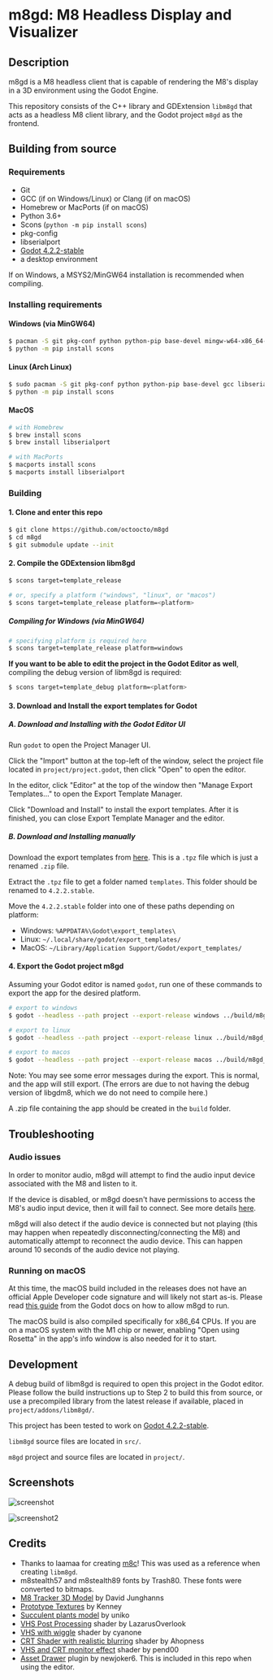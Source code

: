 
# m8gd: M8 Headless Display and Visualizer

## Description

m8gd is a M8 headless client that is capable of rendering the M8's display in a 3D environment using the Godot Engine.

This repository consists of the C++ library and GDExtension `libm8gd` that acts as a headless M8 client library, and the Godot project `m8gd` as the frontend.

## Building from source

### Requirements

- Git
- GCC (if on Windows/Linux) or Clang (if on macOS)
- Homebrew or MacPorts (if on macOS)
- Python 3.6+
- Scons (`python -m pip install scons`)
- pkg-config
- libserialport
- [Godot 4.2.2-stable](https://godotengine.org/download/archive/4.2.2-stable/)
- a desktop environment

If on Windows, a MSYS2/MinGW64 installation is recommended when compiling.

### Installing requirements

#### Windows (via MinGW64)

```bash
$ pacman -S git pkg-conf python python-pip base-devel mingw-w64-x86_64-gcc mingw-w64-x86_64-libserialport
$ python -m pip install scons
```

#### Linux (Arch Linux)

```bash
$ sudo pacman -S git pkg-conf python python-pip base-devel gcc libserialport
$ python -m pip install scons
```

#### MacOS

```bash
# with Homebrew
$ brew install scons
$ brew install libserialport

# with MacPorts
$ macports install scons
$ macports install libserialport
```

### Building

#### 1. Clone and enter this repo
```bash
$ git clone https://github.com/octoocto/m8gd
$ cd m8gd
$ git submodule update --init
```

#### 2. Compile the GDExtension libm8gd
```bash
$ scons target=template_release

# or, specify a platform ("windows", "linux", or "macos")
$ scons target=template_release platform=<platform>
```
##### Compiling for Windows (via MinGW64)
```bash
# specifying platform is required here
$ scons target=template_release platform=windows
```

__If you want to be able to edit the project in the Godot Editor as well__,
compiling the debug version of libm8gd is required:
```bash
$ scons target=template_debug platform=<platform>
```

#### 3. Download and Install the export templates for Godot

##### A. Download and Installing with the Godot Editor UI

Run `godot` to open the Project Manager UI.

Click the "Import" button at the top-left of the window, select the project file located in `project/project.godot`, then click "Open" to open the editor.

In the editor, click "Editor" at the top of the window then "Manage Export Templates..." to open the Export Template Manager.

Click "Download and Install" to install the export templates. After it is finished, you can close Export Template Manager and the editor.

##### B. Download and Installing manually

Download the export templates from [here](https://github.com/godotengine/godot-builds/releases/download/4.2.2-stable/Godot_v4.2.2-stable_export_templates.tpz). This is a `.tpz` file which is just a renamed `.zip` file.

Extract the `.tpz` file to get a folder named `templates`. This folder should be renamed to `4.2.2.stable`.

Move the `4.2.2.stable` folder into one of these paths depending on platform:
- Windows: `%APPDATA%\Godot\export_templates\`
- Linux: `~/.local/share/godot/export_templates/`
- MacOS: `~/Library/Application Support/Godot/export_templates/`

#### 4. Export the Godot project m8gd

Assuming your Godot editor is named `godot`, run one of these commands to export the app for the desired platform.

```sh
# export to windows
$ godot --headless --path project --export-release windows ../build/m8gd_windows.zip

# export to linux
$ godot --headless --path project --export-release linux ../build/m8gd_linux.zip

# export to macos
$ godot --headless --path project --export-release macos ../build/m8gd_macos.zip
```

Note: You may see some error messages during the export. This is normal, and the app will still export.
(The errors are due to not having the debug version of libgdm8, which we do not need to compile here.)

A .zip file containing the app should be created in the `build` folder.

## Troubleshooting

### Audio issues

In order to monitor audio, m8gd will attempt to find the audio input device associated with the M8 and listen to it.

If the device is disabled, or m8gd doesn't have permissions to access the M8's audio input device, then it will fail to connect.
See more details [here](https://docs.godotengine.org/en/4.2/classes/class_projectsettings.html#class-projectsettings-property-audio-driver-enable-input).

m8gd will also detect if the audio device is connected but not playing (this may happen when repeatedly disconnecting/connecting the M8) and automatically attempt to reconnect the audio device. This can happen around 10 seconds of the audio device not playing.

### Running on macOS

At this time, the macOS build included in the releases does not have an official Apple Developer code signature and will likely not start as-is. Please read [this guide](https://docs.godotengine.org/en/stable/tutorials/export/running_on_macos.html#app-is-signed-including-ad-hoc-signatures-but-not-notarized) from the Godot docs on how to allow m8gd to run.

The macOS build is also compiled specifically for x86_64 CPUs. If you are on a macOS system with the M1 chip or newer, enabling "Open using Rosetta" in the app's info window is also needed for it to start.

## Development

A debug build of libm8gd is required to open this project in the Godot editor.
Please follow the build instructions up to Step 2 to build this from source, or use a precompiled library from the latest release if available, placed in `project/addons/libm8gd/`.

This project has been tested to work on [Godot 4.2.2-stable](https://godotengine.org/download/archive/4.2.2-stable/).

`libm8gd` source files are located in `src/`.

`m8gd` project and source files are located in `project/`.

## Screenshots

![screenshot](screenshot.png)

![screenshot2](screenshot2.png)

## Credits

- Thanks to laamaa for creating [m8c](https://github.com/laamaa/m8c)! This was used as a reference when creating `libm8gd`.
- m8stealth57 and m8stealth89 fonts by Trash80. These fonts were converted to bitmaps.
- [M8 Tracker 3D Model](https://sketchfab.com/3d-models/dirtywave-m8-tracker-05ba530f902e4474b0e01ae2750eec3c) by David Junghanns
- [Prototype Textures](https://kenney-assets.itch.io/prototype-textures) by Kenney
- [Succulent plants model](https://sketchfab.com/3d-models/succulent-plants-ea9a2df2a598410f9f63ba9380795f92) by uniko
- [VHS Post Processing](https://godotshaders.com/shader/vhs-post-processing/) shader by LazarusOverlook
- [VHS with wiggle](https://godotshaders.com/shader/vhs/) shader by cyanone
- [CRT Shader with realistic blurring](https://godotshaders.com/shader/crt-shader-with-realistic-blurring/) shader by Ahopness
- [VHS and CRT monitor effect](godotshaders.com/shader/VHS-and-CRT-monitor-effect) shader by pend00
- [Asset Drawer](https://github.com/newjoker6/Asset-Drawer) plugin by newjoker6. This is included in this repo when using the editor.